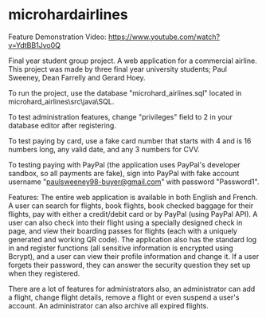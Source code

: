 # microhardairlines

Feature Demonstration Video: https://www.youtube.com/watch?v=YdtBB1Jvo0Q

Final year student group project. A web application for a commercial airline. This project was made by three final year university students; 
Paul Sweeney, Dean Farrelly and Gerard Hoey.

To run the project, use the database "microhard_airlines.sql" located in microhard_airlines\src\java\SQL.

To test administration features, change "privileges" field to 2 in your database editor after registering.

To test paying by card, use a fake card number that starts with 4 and is 16 numbers long, any valid date, and any 3 numbers for CVV.

To testing paying with PayPal (the application uses PayPal's developer sandbox, so all payments are fake), sign into PayPal with fake 
account username "paulsweeney98-buyer@gmail.com" with password "Password1".

Features:
The entire web application is available in both English and French.
A user can search for flights, book flights, book checked 
baggage for their flights, pay with either a credit/debit card or by PayPal (using PayPal API).
A user can also check into their flight using a specially designed check in page, and view their boarding passes for flights (each with a 
uniquely generated and working QR code).
The application also has the standard log in and register functions (all sensitive information is encrypted using Bcrypt), and a user can 
view their profile information and change it.
If a user forgets their password, they can answer the security question they set up when they registered.

There are a lot of features for administrators also, an administrator can add a flight, change flight details, remove a flight or even 
suspend a user's account.
An administrator can also archive all expired flights.
